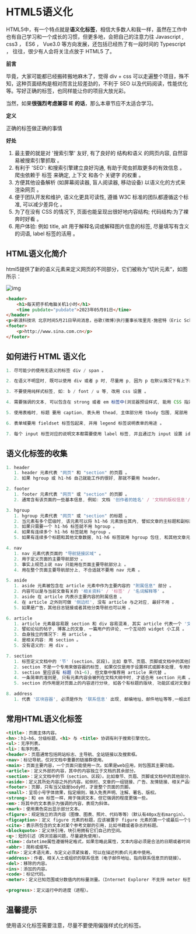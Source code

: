 # **HTML5语义化**

HTML5中，有一个特点就是**语义化标签**，相信大多数人和我一样，虽然在工作中也有自己学习和一个成长的习惯，但更多地，会把自己的注意力往 Javascript , css3 ， ES6 ， Vue3.0 等方向发展，还包括已经热了有一段时间的 Typescript ， 往往，很少有人会将关注点放于 HTML5 了。

**前言**

毕竟，大家可能都已经搬砖搬地麻木了，觉得 div + css 可以走遍整个项目，殊不知，这种页面结构是相对而言比较差劲的，不利于 SEO 以及代码阅读，性能优化等。写好正确的标签，也同样能让你的项目大放光彩。

当然，如果**很强烈考虑兼容** **IE** **的话**，那么本章节应不太适合学习。

**定义**

正确的标签做正确的事情

**好处**

1. 最主要的就是对 '搜索引擎' 友好, 有了良好的 结构和语义 的网页内容, 自然容易被搜索引擎抓取 。 
2. 有利于 'SEO': 和搜索引擎建立良好沟通, 有助于爬虫抓取更多的有效信息 。  爬虫依赖于 标签 来确定, 上下文 和各个 关键字 的权重 。 
3. 方便其他设备解析 (如屏幕阅读器, 盲人阅读器, 移动设备) 以语义化的方式来渲染网页 。 
4. 便于团队开发和维护, 语义化更具可读性, 遵循 W3C 标准的团队都遵循这个标准, 可以减少差异化 。 
5. 为了在没有 CSS 的情况下, 页面也能呈现出很好地内容结构; 代码结构:为了裸奔时好看 。 
6.  用户体验: 例如 title, alt 用于解释名词或解释图片信息的标签, 尽量填写有含义的词语, label 标签的活用 。

## HTML语义化简介

html5提供了新的语义元素来定义网页的不同部分，它们被称为”切片元素“，如图所示：

![img](/images/HTML/HTML语义化简介.webp)

```html
<header>
    <h1>每天把手机电脑关机1小时</h1>
    <time pubdate="pubdate">2023年05月01日</time>
</header>
<p>新浪科技讯 北京时间5月21日早间消息，谷歌(微博)执行董事长埃里克·施密特（Eric Schmidt）周日在波士顿大学发表演讲时表示，大学生应当将目光从智能手机和电脑屏幕上移开</p>
<footer>
    <p>http://www.sina.com.cn</p>
</footer>
```

## 如何进行 HTML 语义化

```js
1. 尽可能少的使用无语义的标签 div / span 。

2. 在语义不明显时, 既可以使用 div 或者 p 时, 尽量用 p, 因为 p 在默认情况下有上下间距, 对兼容特殊终端有利 。

3. 不要使用纯样式标签, 如: b / font / u 等, 改用 css 设置 。

4. 需要强调的文本, 可以包含在 strong 或者 em 标签中(浏览器预设样式, 能用 CSS 指定就不用他们), strong 默认样式是加粗 (不要用 b), em 是斜体(不用 i) 。

5. 使用表格时, 标题 要用 caption, 表头用 thead, 主体部分用 tbody 包围, 尾部用 tfoot 包围 。 表头 和一般 单元格 要区分开, 表头用 th, 单元格用 td 。

6. 表单域要用 fieldset 标签包起来, 并用 legend 标签说明表单的用途 。

7. 每个 input 标签对应的说明文本都需要使用 label 标签, 并且通过为 input 设置 id 属性, 在 lable 标签中设置 for=someld 来让说明文本和相对应的 input 关联起来 。
```

## 语义化标签的收集

```js
1. header
   1. header 元素代表 "网页" 和 "section" 的页眉 。
   2. 如果 hgroup 或 h1-h6 自己就能工作的很好, 那就不要用 header。

2. footer
   1. footer 元素代表 "网页" 或 "section" 的页脚 。
   2. 通常含有该页面的一些基本信息, 例如: 文档 '创作者的姓名' / '文档的版权信息'/ '使用条款的链接' / '联系信息' 等等 。

3. hgroup
   1. hgroup 元素代表 "网页" 或 "section" 的标题 。
   2. 当元素有多个层级时, 该元素可以将 h1-h6 元素放在其内, 譬如文章的主标题和副标题的组合 。
   3. 如果只需要一个 h1-h6 标签就不用 hgroup 。
   4. 如果有连续多个 h1-h6 标签就用 hgroup 。
   5. 如果有连续多个标题和其他文章数据, h1-h6 标签就用 hgroup 包住, 和其他文章元数据一起放入 header 标签 。

4. nav
   1. nav 元素代表页面的 "导航链接区域" 。
   2. 用于定义页面的主要导航部分 。
   3. 事实上规范上说 nav 只能用在页面主要导航部分上 。
   4. 用在整个页面主要导航部分上, 不合适就不要用 nav 元素 。

5. aside
   1. aside 元素被包含在 article 元素中作为主要内容的 "附属信息" 部分 。
   2. 内容可以是与当前文章有关的 '相关资料' / '标签' / '名词解释等' 。
   3. aside 在 article 内表示主要内容的附属信息 。
   4. 在 article 之外则可做 '侧边栏', 没有 article 与之对应, 最好不用 。
   5. 如果是广告，其他日志链接或者其他分类导航也可以用 。

6. article
   1. article 元素最容易跟 section 和 div 容易混淆, 其实 article 代表一个 '文档', 页面或者网站中自成一体的内容, 其目的是为了让开发者独立开发或重用 。
   2. 譬如论坛的帖子, 博客上的文章, 一篇用户的评论, 一个互动的 widget 小工具 。
   3. 自身独立的情况下: 用 article 。
   4. 是相关内容: 用 section 。
   5. 没有语义的: 用 div 。

7. section
   1. 标签定义文档中的 '节' (section、区段)。比如 章节、页眉、页脚或文档中的其他部分 。
   2. section 不是一个专用来做容器的标签, 如果仅仅是用于设置样式或脚本处理, 专用的是 div 。
   3. section 里应该有 标题 (h1~6), 但文章中推荐用 article 来代替 。
   4. 一条简单的准则是, 只有元素内容会被列在文档大纲中时, 才适合用 section 元素 。
   5. section 的作用是对页面上的内容进行分块, 如各个有标题的版块, 功能区或对文章进行分段, 不要与有自己完整、独立内容的 article 混淆 。

8. address
   1. 代表 '区块容器', 必须是作为 '联系信息' 出现, 邮编地址、邮件地址等等,一般出现在 footer 。
```

## 常用HTML语义化标签

```html
<title>：页面主体内容。
<hn>：h1~h6，分级标题，<h1> 与 <title> 协调有利于搜索引擎优化。
<ul>：无序列表。
<li>：有序列表。
<header>：页眉通常包括网站标志、主导航、全站链接以及搜索框。
<nav>：标记导航，仅对文档中重要的链接群使用。
<main>：页面主要内容，一个页面只能使用一次。如果是web应用，则包围其主要功能。
<article>：定义外部的内容，其中的内容独立于文档的其余部分。
<section>：定义文档中的节（section、区段）。比如章节、页眉、页脚或文档中的其他部分。
<aside>：定义其所处内容之外的内容。如侧栏、文章的一组链接、广告、友情链接、相关产品列表等。
<footer>：页脚，只有当父级是body时，才是整个页面的页脚。
<small>：呈现小号字体效果，指定细则，输入免责声明、注解、署名、版权。
<strong>：和 em 标签一样，用于强调文本，但它强调的程度更强一些。
<em>：将其中的文本表示为强调的内容，表现为斜体。
<mark>：使用黄色突出显示部分文本。
<figure>：规定独立的流内容（图像、图表、照片、代码等等）（默认有40px左右margin）。
<figcaption>：定义 figure 元素的标题，应该被置于 figure 元素的第一个或最后一个子元素的位置。
<cite>：表示所包含的文本对某个参考文献的引用，比如书籍或者杂志的标题。
<blockquoto>：定义块引用，块引用拥有它们自己的空间。
<q>：短的引述（跨浏览器问题，尽量避免使用）。
<time>：datetime属性遵循特定格式，如果忽略此属性，文本内容必须是合法的日期或者时间格式。
<abbr>：简称或缩写。
<dfn>：定义术语元素，与定义必须紧挨着，可以在描述列表dl元素中使用。
<address>：作者、相关人士或组织的联系信息（电子邮件地址、指向联系信息页的链接）。
<del>：移除的内容。
<ins>：添加的内容。
<code>：标记代码。
<meter>：定义已知范围或分数值内的标量测量。（Internet Explorer 不支持 meter 标签）

<progress>：定义运行中的进度（进程）。
```

## 温馨提示

使用语义化标签需要注意，尽量不要使用偏强样式化的标签。